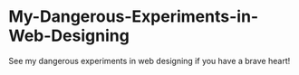 # My-Dangerous-Experiments-in-Web-Designing
See my dangerous experiments in web designing if you have a brave heart!
